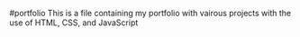 #portfolio
This is a file containing my portfolio with vairous projects with the use of HTML, CSS, and JavaScript